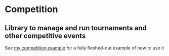 # Competition 
## Library to manage and run tournaments and other competitive events

See [my competition example](https://github.com/justinjudd/competition-example) for a fully fleshed-out example of how to use it

